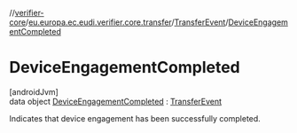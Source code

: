 //[verifier-core](../../../../index.md)/[eu.europa.ec.eudi.verifier.core.transfer](../../index.md)/[TransferEvent](../index.md)/[DeviceEngagementCompleted](index.md)

# DeviceEngagementCompleted

[androidJvm]\
data object [DeviceEngagementCompleted](index.md) : [TransferEvent](../index.md)

Indicates that device engagement has been successfully completed.
